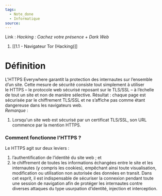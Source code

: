 ```yaml
---
tags:
  - Note_done
  - Informatique
source:
---
```


Link :
_Hacking : Cachez votre présence + Dark Web_
1. [[1.1 - Navigateur Tor (Hacking)]]

# Définition
L'HTTPS Everywhere garantit la protection des internautes sur l’ensemble d’un site. Cette mesure de sécurité consiste tout simplement à utiliser le HTTPS – le protocole web sécurisé reposant sur le TLS/SSL – à l’échelle de tout un site et non de manière sélective. Résultat : chaque page est sécurisée par le chiffrement TLS/SSL et ne s’affiche pas comme étant dangereuse dans les navigateurs web.
\
_Remarque_ : 
1. Lorsqu'un site web est sécurisé par un certificat TLS/SSL, son URL commence par la mention HTTPS.
### Comment fonctionne l'HTTPS ?
Le HTTPS agit sur deux leviers : 
1) l’authentification de l’identité du site web ; et 
2) le chiffrement de toutes les informations échangées entre le site et les internautes (y compris les cookies), empêchant ainsi toute visualisation, modification ou utilisation non autorisée des données en transit. Dans cet esprit, il est indispensable de sécuriser la connexion pendant toute une session de navigation afin de protéger les internautes contre diverses attaques du type usurpation d’identité, injection et interception.